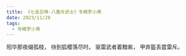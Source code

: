 ```yaml
---
title: 《七圣召唤·八重斥武士》专精罗小黑
date: 2023/11/28
tags:
  - 专精罗小黑
---
```


阳华那夜缀孤枝，
待到狐樱落尽时。
驱雷武者着黯紫，
甲弃盔丢霆雷斥。
